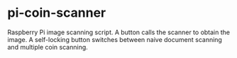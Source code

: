 # pi-coin-scanner
Raspberry Pi image scanning script. A button calls the scanner to obtain the image. A self-locking button switches between naive document scanning and multiple coin scanning.
